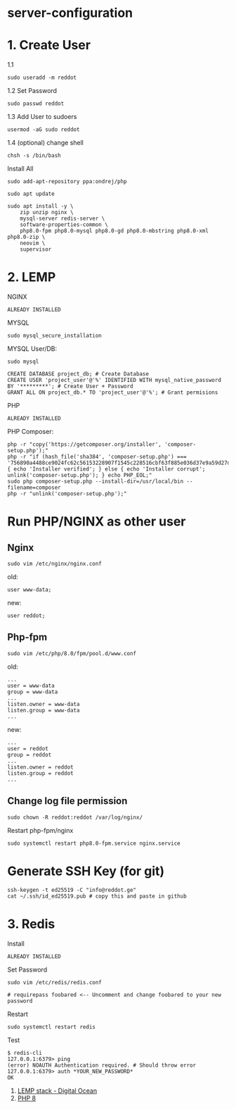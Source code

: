 # server-configuration

# 1. Create User
1.1
```
sudo useradd -m reddot
```
1.2 Set Password
```
sudo passwd reddot
```
1.3 Add User to sudoers
```
usermod -aG sudo reddot
```
1.4 (optional) change shell
```
chsh -s /bin/bash
```

Install All
```
sudo add-apt-repository ppa:ondrej/php

sudo apt update

sudo apt install -y \
    zip unzip nginx \
    mysql-server redis-server \
    software-properties-common \
    php8.0-fpm php8.0-mysql php8.0-gd php8.0-mbstring php8.0-xml php8.0-zip \
    neovim \
    supervisor    
```
# 2. LEMP 
NGINX
```
ALREADY INSTALLED
```
MYSQL
```
sudo mysql_secure_installation
```
MYSQL User/DB:
```
sudo mysql
```
```mysql
CREATE DATABASE project_db; # Create Database
CREATE USER 'project_user'@'%' IDENTIFIED WITH mysql_native_password BY '*********'; # Create User + Password
GRANT ALL ON project_db.* TO 'project_user'@'%'; # Grant permisions
```
PHP
```
ALREADY INSTALLED
```
PHP Composer:
```
php -r "copy('https://getcomposer.org/installer', 'composer-setup.php');"
php -r "if (hash_file('sha384', 'composer-setup.php') === '756890a4488ce9024fc62c56153228907f1545c228516cbf63f885e036d37e9a59d27d63f46af1d4d07ee0f76181c7d3') { echo 'Installer verified'; } else { echo 'Installer corrupt'; unlink('composer-setup.php'); } echo PHP_EOL;"
sudo php composer-setup.php --install-dir=/usr/local/bin --filename=composer
php -r "unlink('composer-setup.php');"
```

# Run PHP/NGINX as other user
## Nginx
```
sudo vim /etc/nginx/nginx.conf
```
old:
```
user www-data;
```
new:
```
user reddot;
```
## Php-fpm
```
sudo vim /etc/php/8.0/fpm/pool.d/www.conf
```
old:
```
...
user = www-data
group = www-data
...
listen.owner = www-data
listen.group = www-data
...
```
new:
```
...
user = reddot
group = reddot
...
listen.owner = reddot
listen.group = reddot
...

```

## Change log file permission
```
sudo chown -R reddot:reddot /var/log/nginx/
```

Restart php-fpm/nginx
```
sudo systemctl restart php8.0-fpm.service nginx.service
```

# Generate SSH Key (for git)
```
ssh-keygen -t ed25519 -C "info@reddot.ge"
cat ~/.ssh/id_ed25519.pub # copy this and paste in github
```

# 3. Redis
Install
```
ALREADY INSTALLED
```
Set Password
```
sudo vim /etc/redis/redis.conf
```
```
# requirepass foobared <-- Uncomment and change foobared to your new password
```
Restart
```
sudo systemctl restart redis
```
Test
```
$ redis-cli
127.0.0.1:6379> ping
(error) NOAUTH Authentication required. # Should throw error
127.0.0.1:6379> auth *YOUR_NEW_PASSWORD*
OK
```
1. [LEMP stack - Digital Ocean](https://www.digitalocean.com/community/tutorials/how-to-install-linux-nginx-mysql-php-lemp-stack-on-ubuntu-20-04)
2. [PHP 8](https://linuxize.com/post/how-to-install-php-8-on-ubuntu-20-04)

